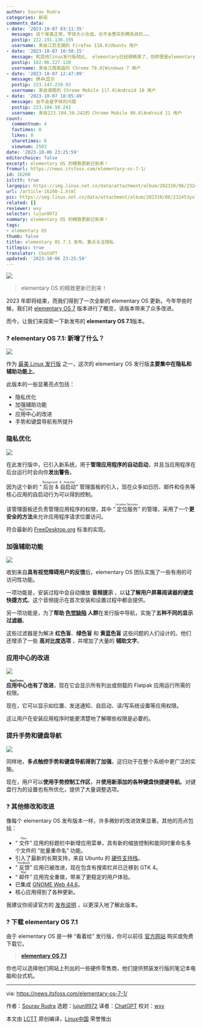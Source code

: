 ```yaml
---
author: Sourav Rudra
categories: 新闻
comments_data:
- date: '2023-10-07 03:11:35'
  message: 这个审美正常，字体大小合适，也不会整天折腾系统栏。。。
  postip: 222.191.136.195
  username: 来自江苏无锡的 Firefox 118.0|Ubuntu 用户
- date: '2023-10-07 10:58:15'
  message: 和其他linux发行版相比， elementary已经很精美了。但即便是elementary，对比windows，字体显示还是不够锐利，雾感明显。各位大神有好的解决办法吗？
  postip: 182.96.227.120
  username: 来自江西南昌的 Chrome 79.0|Windows 7 用户
- date: '2023-10-07 12:47:09'
  message: 换4k显示
  postip: 223.147.239.93
  username: 来自湖南的 Chrome Mobile 117.0|Android 10 用户
- date: '2023-10-07 18:05:49'
  message: 会不会是字体的问题
  postip: 223.104.50.242
  username: 来自223.104.50.242的 Chrome Mobile 90.0|Android 11 用户
count:
  commentnum: 4
  favtimes: 0
  likes: 0
  sharetimes: 0
  viewnum: 2503
date: '2023-10-06 23:25:59'
editorchoice: false
excerpt: elementary OS 的精致更新已到来！
fromurl: https://news.itsfoss.com/elementary-os-7-1/
id: 16260
islctt: true
largepic: https://img.linux.net.cn/data/attachment/album/202310/06/232453yxlnckyvn3bb28n9.jpg
url: /article-16260-1.html
pic: https://img.linux.net.cn/data/attachment/album/202310/06/232453yxlnckyvn3bb28n9.jpg.thumb.jpg
related: []
reviewer: wxy
selector: lujun9972
summary: elementary OS 的精致更新已到来！
tags:
- elementary OS
thumb: false
title: elementary OS 7.1 发布，重点关注隐私
titlepic: true
translator: ChatGPT
updated: '2023-10-06 23:25:59'
---
```


![](https://img.linux.net.cn/data/attachment/album/202310/06/232453yxlnckyvn3bb28n9.jpg)



> 
> elementary OS 的精致更新已到来！
> 
> 
> 


2023 年即将结束，而我们得到了一次全新的 elementary OS 更新。今年早些时候，我们对 [elementary OS 7](https://news.itsfoss.com/elementary-os-7-release/) 版本进行了概览，该版本带来了众多改进。


而今，让我们来探索一下新发布的 **elementary OS 7.1**版本。


### ? elementary OS 7.1: 新增了什么？


![](https://img.linux.net.cn/data/attachment/album/202310/06/232559g9dopve2x9tccypk.jpg)


作为 [最美 Linux 发行版](https://itsfoss.com/beautiful-linux-distributions/) 之一，这次的 elementary OS 发行版**主要集中在隐私和辅助功能上**。


此版本的一些显著亮点包括：


* 隐私优化
* 加强辅助功能
* <ruby> 应用中心 <rt>  AppCenter </rt></ruby> 的改进
* 手势和键盘导航有所提升


### 隐私优化


![](https://img.linux.net.cn/data/attachment/album/202310/06/232559b32mt494abt55sbt.png)


在此发行版中，已引入新系统，用于**管理应用程序的自动启动**，并且当应用程序在后台运行时会向你**发出警告**。


因为这个新的 “<ruby> 后台 &amp; 自启动 <rt>  Background &amp; Autostart </rt></ruby>” 管理面板的引入，现在众多如日历、邮件和任务等核心应用的自启动行为可以得到控制。


该管理面板还负责管理应用程序的权限，其中 “<ruby> 定位服务 <rt>  Location Services </rt></ruby>” 的管理，采用了一个**更安全的方法**来允许应用程序请求位置访问。


符合最新的 [FreeDesktop.org](https://www.freedesktop.org/wiki/) 标准的实现。


### 加强辅助功能


![](https://img.linux.net.cn/data/attachment/album/202310/06/232601fua0kyqaq15oqkea.png)


收到来自**具有视觉障碍用户的反馈**后，elementary OS 团队实施了一些有用的可访问性功能。


一项功能是，安装过程中会自动播放 **音频提示** ，以**让了解用户屏幕阅读器的键盘快捷方式**。这个音频提示在首次安装和设置过程中都会提供。


另一项功能是，为了**帮助 [色觉缺陷](https://en.wikipedia.org/wiki/Color_blindness) 人群**在发行版中导航，实施了**五种不同的显示过滤器**。


这些过滤器是为解决 **红色盲**、**绿色盲** 和 **黄蓝色盲** 这些问题的人们设计的。他们还增添了一些 **高对比度选项** ，并增加了大量的 **辅助文字**。


### 应用中心的改进


![](https://img.linux.net.cn/data/attachment/album/202310/06/232602we6web2g8czmz6e7.png)


**<ruby> 应用中心 <rt>  AppCenter </rt></ruby> 也有了改进**，现在它会显示所有列出或侧载的 Flatpak 应用运行所需的权限。


现在，它可以显示如位置、发送通知、自启动、读/写系统设置等应用权限。


这让用户在安装应用程序时能更清楚地了解哪些权限是必要的。


### 提升手势和键盘导航


![](https://img.linux.net.cn/data/attachment/album/202310/06/232602vipzlkk7ekeqimmi.png)


同样地，**多点触控手势和键盘导航得到了加强**，这归功于在整个系统中更广泛的实施。


现在，用户可以**使用手势控制工作区**，并**使用新添加的各种键盘快捷键导航**。对键盘行为的设置也有所优化，提供了大量调整选项。


### ?️ 其他修改和改进


像每个 elementary OS 发布版本一样，许多微妙的改进效果显著。其他的亮点包括：


* “<ruby> 文件 <rt>  Files </rt></ruby>” 应用的标题栏中新增应用菜单，具有新的缩放控制和能同时重命名多个文件的 “批量重命名” 功能。
* 引入了最新的长期支持，来自 Ubuntu 的 [硬件支持栈](https://wiki.ubuntu.com/Kernel/LTSEnablementStack)。
* “<ruby> 反馈 <rt>  Feedback </rt></ruby>” 应用已被改进，现在包含有搜索栏并已迁移到 GTK 4。
* “<ruby> 邮件 <rt>  Mail </rt></ruby>” 应用完全重做，带来了更稳定的用户体验。
* 已集成 [GNOME Web 44.6](https://gitlab.gnome.org/GNOME/epiphany/-/releases/44.6)。
* 核心应用得到了各种更新。


我建议你阅读官方的 [发布说明](https://blog.elementary.io/os-7-1-available-now/) ，以更深入地了解此版本。


### ? 下载 elementary OS 7.1


由于 elementary OS 是一种 “看着给” 发行版，你可以前往 [官方网站](https://elementary.io/) 购买或免费下载它。



> 
> **[elementary OS 7.1](https://elementary.io/)**
> 
> 
> 


你也可以选择他们网站上列出的一些硬件零售商，他们提供预装发行版的笔记本电脑和台式机。




---


via: <https://news.itsfoss.com/elementary-os-7-1/>


作者：[Sourav Rudra](https://news.itsfoss.com/author/sourav/) 选题：[lujun9972](https://github.com/lujun9972) 译者：[ChatGPT](https://linux.cn/lctt/ChatGPT) 校对：[wxy](https://github.com/wxy)


本文由 [LCTT](https://github.com/LCTT/TranslateProject) 原创编译，[Linux中国](https://linux.cn/) 荣誉推出